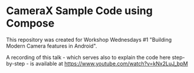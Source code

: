 # CameraX Sample Code using Compose

This repository was created for Workshop Wednesdays #1 "Building Modern Camera features in Android".

A recording of this talk - which serves also to explain the code here step-by-step - is available at https://www.youtube.com/watch?v=kNx2LuJ_bpM
